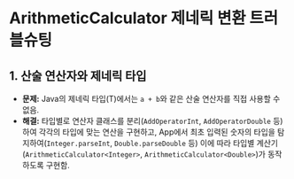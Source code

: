 # ArithmeticCalculator 제네릭 변환 트러블슈팅

## 1. 산술 연산자와 제네릭 타입
- **문제:** Java의 제네릭 타입(T)에서는 `a + b`와 같은 산술 연산자를 직접 사용할 수 없음.
- **해결:** 타입별로 연산자 클래스를 분리(`AddOperatorInt`, `AddOperatorDouble` 등)하여 각각의 타입에 맞는 연산을 구현하고, App에서 최초 입력된 숫자의 타입을 탐지하여(`Integer.parseInt`, `Double.parseDouble` 등) 이에 따라 타입별 계산기(`ArithmeticCalculator<Integer>`, `ArithmeticCalculator<Double>`)가 동작하도록 구현함.
